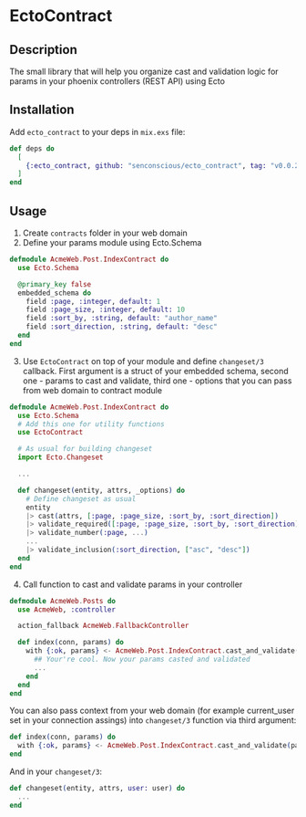 # EctoContract

## Description

The small library that will help you organize cast and validation logic
for params in your phoenix controllers (REST API) using Ecto

## Installation

Add `ecto_contract` to your deps in `mix.exs` file:

```elixir
def deps do
  [
    {:ecto_contract, github: "senconscious/ecto_contract", tag: "v0.0.2"}
  ]
end
```

## Usage

1. Create `contracts` folder in your web domain
2. Define your params module using Ecto.Schema

```elixir
defmodule AcmeWeb.Post.IndexContract do
  use Ecto.Schema

  @primary_key false
  embedded_schema do
    field :page, :integer, default: 1
    field :page_size, :integer, default: 10
    field :sort_by, :string, default: "author_name"
    field :sort_direction, :string, default: "desc"
  end
end
```

3. Use `EctoContract` on top of your module and define `changeset/3` callback.
   First argument is a struct of your embedded schema, second one - params to cast and validate,
   third one - options that you can pass from web domain to contract module

```elixir
defmodule AcmeWeb.Post.IndexContract do
  use Ecto.Schema
  # Add this one for utility functions
  use EctoContract

  # As usual for building changeset
  import Ecto.Changeset

  ...

  def changeset(entity, attrs, _options) do
    # Define changeset as usual
    entity
    |> cast(attrs, [:page, :page_size, :sort_by, :sort_direction])
    |> validate_required([:page, :page_size, :sort_by, :sort_direction])
    |> validate_number(:page, ...)
    ...
    |> validate_inclusion(:sort_direction, ["asc", "desc"])
  end
end
```

4. Call function to cast and validate params in your controller

```elixir
defmodule AcmeWeb.Posts do
  use AcmeWeb, :controller

  action_fallback AcmeWeb.FallbackController

  def index(conn, params) do
    with {:ok, params} <- AcmeWeb.Post.IndexContract.cast_and_validate(params) do
      ## Your're cool. Now your params casted and validated
      ...
    end
  end
end
```

You can also pass context from your web domain (for example current_user set in your
connection assings) into `changeset/3` function via third argument:

```elixir
def index(conn, params) do
  with {:ok, params} <- AcmeWeb.Post.IndexContract.cast_and_validate(params, user: conn.assigns.current_user) do
end
```

And in your `changeset/3`:

```elixir
def changeset(entity, attrs, user: user) do
  ...
end
```
